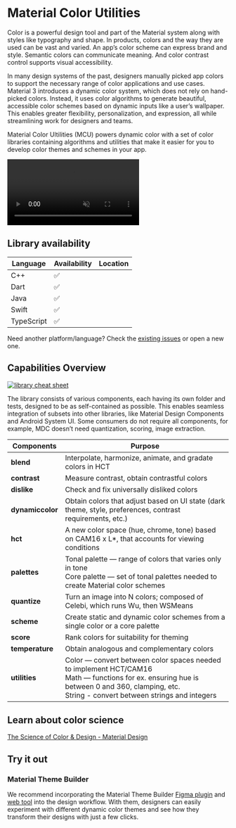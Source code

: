 # Material Color Utilities

Color is a powerful design tool and part of the Material system along with
styles like typography and shape. In products, colors and the way they are used
can be vast and varied. An app’s color scheme can express brand and style.
Semantic colors can communicate meaning. And color contrast control supports
visual accessibility.

In many design systems of the past, designers manually picked app colors to
support the necessary range of color applications and use cases. Material 3
introduces a dynamic color system, which does not rely on hand-picked colors.
Instead, it uses color algorithms to generate beautiful, accessible color
schemes based on dynamic inputs like a user’s wallpaper. This enables greater
flexibility, personalization, and expression, all while streamlining work for
designers and teams.

Material Color Ultilities (MCU) powers dynamic color with a set of color
libraries containing algorithms and utilities that make it easier for you to
develop color themes and schemes in your app.

<video autoplay muted loop src="https://user-images.githubusercontent.com/6655696/146014425-8e8e04bc-e646-4cc2-a3e7-97497a3e1b09.mp4" data-canonical-src="https://user-images.githubusercontent.com/6655696/146014425-8e8e04bc-e646-4cc2-a3e7-97497a3e1b09.mp4" class="d-block rounded-bottom-2 width-fit" style="max-width:640px;"></video>

## Library availability

| Language   | Availability | Location |
| ---------- | -----------  | -------- |
| C++        | ✅           |
| Dart       | ✅           |
| Java       | ✅           |
| Swift      | ✅           |
| TypeScript | ✅           |

Need another platform/language? Check the
[existing issues](https://github.com/material-foundation/material-color-utilities/labels/library%3A%20new)
or open a new one.

## Capabilities Overview

<a href="https://github.com/material-foundation/material-color-utilities/raw/main/cheat_sheet.png">
    <img alt="library cheat sheet" src="https://github.com/material-foundation/material-color-utilities/raw/main/cheat_sheet.png" style="max-width:640px;" />
</a>

The library consists of various components, each having its own folder and
tests, designed to be as self-contained as possible. This enables seamless
integration of subsets into other libraries, like Material Design Components
and Android System UI. Some consumers do not require all components, for
example, MDC doesn’t need quantization, scoring, image extraction.

| Components       | Purpose                                                                                                                                                                                             |
| ---------------- | --------------------------------------------------------------------------------------------------------------------------------------------------------------------------------------------------- |
| **blend**        | Interpolate, harmonize, animate, and gradate colors in HCT                                                                                                                                          |
| **contrast**     | Measure contrast, obtain contrastful colors                                                                                                                                                         |
| **dislike**      | Check and fix universally disliked colors                                                                                                                                                           |
| **dynamiccolor** | Obtain colors that adjust based on UI state (dark theme, style, preferences, contrast requirements, etc.)                                                                                           |
| **hct**          | A new color space (hue, chrome, tone) based on CAM16 x L\*, that accounts for viewing conditions                                                                                                    |
| **palettes**     | Tonal palette — range of colors that varies only in tone <br>Core palette — set of tonal palettes needed to create Material color schemes                                                           |
| **quantize**     | Turn an image into N colors; composed of Celebi, which runs Wu, then WSMeans                                                                                                                        |
| **scheme**       | Create static and dynamic color schemes from a single color or a core palette                                                                                                                       |
| **score**        | Rank colors for suitability for theming                                                                                                                                                             |
| **temperature**  | Obtain analogous and complementary colors                                                                                                                                                           |
| **utilities**    | Color — convert between color spaces needed to implement HCT/CAM16 <br>Math — functions for ex. ensuring hue is between 0 and 360, clamping, etc. <br>String - convert between strings and integers |

## Learn about color science

[The Science of Color & Design - Material Design](https://material.io/blog/science-of-color-design)

## Try it out

### Material Theme Builder

We recommend incorporating the Material Theme Builder
[Figma plugin](https://www.figma.com/community/plugin/1034969338659738588/Material-Theme-Builder)
and [web tool](https://material-foundation.github.io/material-theme-builder/)
into the design workflow. With them, designers can easily experiment with
different dynamic color themes and see how they transform their designs with
just a few clicks.
